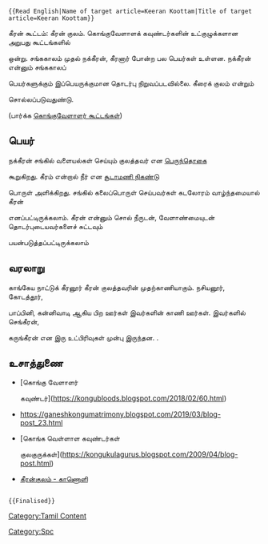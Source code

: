 ```{=mediawiki}
{{Read English|Name of target article=Keeran Koottam|Title of target article=Keeran Koottam}}
```
கீரன் கூட்டம்: கீரன் குலம். கொங்குவேளாளக் கவுண்டர்களின் உட்குழுக்களான அறுபது கூட்டங்களில்
ஒன்று. சங்ககாலம் முதல் நக்கீரன், கீரனார் போன்ற பல பெயர்கள் உள்ளன. நக்கீரன் என்னும் சங்ககாலப்
பெயர்களுக்கும் இப்பெயருக்குமான தொடர்பு நிறுவப்படவில்லை. கீரைக் குலம் என்றும்
சொல்லப்படுவதுண்டு.

(பார்க்க [கொங்குவேளாளர் கூட்டங்கள்](கொங்குவேளாளர்_கூட்டங்கள் "wikilink"))

## பெயர்

நக்கீரன் சங்கில் வளையல்கள் செய்யும் குலத்தவர் என [பெருந்தொகை](பெருந்தொகை "wikilink")
கூறுகிறது. கீரம் என்றால் நீர் என [சூடாமணி நிகண்டு](சூடாமணி_நிகண்டு "wikilink")
பொருள் அளிக்கிறது. சங்கில் கலைப்பொருள் செய்பவர்கள் கடலோரம் வாழ்ந்தமையால் கீரன்
எனப்பட்டிருக்கலாம். கீரன் என்னும் சொல் நீருடன், வேளாண்மையுடன் தொடர்புடையவர்களைச் சுட்டவும்
பயன்படுத்தப்பட்டிருக்கலாம்

## வரலாறு

காங்கேய நாட்டுக் கீரனூர் கீரன் குலத்தவரின் முதற்காணியாகும். நசியனூர், கோடத்தூர்,
பாப்பினி, கன்னிவாடி ஆகிய பிற ஊர்கள் இவர்களின் காணி ஊர்கள். இவர்களில் செங்கீரன்,
கருங்கீரன் என இரு உட்பிரிவுகள் முன்பு இருந்தன. .

## உசாத்துணை

-   [கொங்கு வேளாளர்
    கவுண்டர்](https://kongubloods.blogspot.com/2018/02/60.html)
-   <https://ganeshkongumatrimony.blogspot.com/2019/03/blog-post_23.html>
-   [கொங்க வெள்ளாள கவுண்டர்கள்
    குலகுருக்கள்](https://kongukulagurus.blogspot.com/2009/04/blog-post.html)
-   [கீரன்குலம் - காணொளி](https://youtu.be/IESa7sflgVc)

```{=mediawiki}
{{Finalised}}
```
[Category:Tamil Content](Category:Tamil_Content "wikilink")
[Category:Spc](Category:Spc "wikilink")
